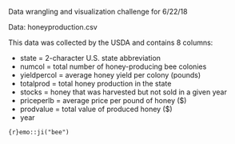 Data wrangling and visualization challenge for 6/22/18

Data: honeyproduction.csv

This data was collected by the USDA and contains 8 columns:  
* state = 2-character U.S. state abbreviation  
* numcol = total number of honey-producing bee colonies  
* yieldpercol = average honey yield per colony (pounds)  
* totalprod = total honey production in the state  
* stocks = honey that was harvested but not sold in a given year  
* priceperlb = average price per pound of honey ($)  
* prodvalue = total value of produced honey ($)  
* year  
  
`{r}emo::ji("bee")`


